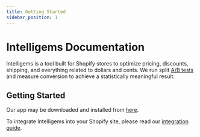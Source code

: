 ```yaml
---
title: Getting Started
sidebar_position: 1
---
```


# Intelligems Documentation

Intelligems is a tool built for Shopify stores to optimize pricing, discounts, shipping, and everything related to
dollars and cents. We run split [A/B tests](https://www.intelligems.io/post/so-what-is-a-b-testing) and measure
conversion to achieve a statistically meaningful result.

## Getting Started

Our app may be downloaded and installed
from [here](https://apps.shopify.com/intelligems?surface_detail=intelligems&surface_inter_position=1&surface_intra_position=2&surface_type=search).

To integrate Intelligems into your Shopify site, please read
our [integration guide](./shopify-integration/install-app).

